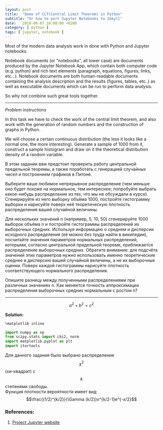 ```yaml
---
layout: post
title:  "Demo of CLT(Central Limit Theorem) in Python"
subtitle: "Or how to port Jupyter Notebooks to Jekyll"
date:   2018-06-07 10:00:00 +0200
category: [ python ]
tags: [ jupyter, notebook ]
---
```


Most of the modern data analysis work in done with Python and Jupyter notebooks.

Notebook documents (or “notebooks”, all lower case) are documents produced by the Jupyter
 Notebook App, which contain both computer code (e.g. python) and rich text elements
  (paragraph, equations, figures, links, etc…). Notebook documents are both human-readable
   documents containing the analysis description and the results (figures, tables, etc..)
    as well as executable documents which can be run to perform data analysis. 

So why not combine such great tools together.



---
*Problem instructions*

In this task we have to check the work of the central limit theorem, and also work with
 the generation of random numbers and the construction of graphs in Python.
 
We will choose a certain continuous distribution (the less it looks like a normal one,
 the more interesting). Generate a sample of 1000 from it, construct a sample histogram and
  draw on it the theoretical distribution density of a random variable.

В этом задании вам предстоит проверить работу центральной предельной теоремы, а также поработать с генерацией случайных чисел и построением графиков в Питоне.



Выберите ваше любимое непрерывное распределение (чем меньше оно будет похоже на нормальное, тем интереснее; попробуйте выбрать какое-нибудь распределение из тех, что мы не обсуждали в курсе). Сгенерируйте из него выборку объёма 1000, постройте гистограмму выборки и нарисуйте поверх неё теоретическую плотность распределения вашей случайной величины.

Для нескольких значений n (например, 5, 10, 50) сгенерируйте 1000 выборок объёма n и постройте гистограммы распределений их выборочных средних. Используя информацию о среднем и дисперсии исходного распределения (её можно без труда найти в википедии), посчитайте значения параметров нормальных распределений, которыми, согласно центральной предельной теореме, приближается распределение выборочных средних. Обратите внимание: для подсчёта значений этих параметров нужно использовать именно теоретические среднее и дисперсию вашей случайной величины, а не их выборочные оценки. Поверх каждой гистограммы нарисуйте плотность соответствующего нормального распределения.

Опишите разницу между полученными распределениями при различных значениях n. Как меняется точность аппроксимации распределения выборочных средних нормальным с ростом n?

---

$$a^2 + b^2 = c^2$$

**Solution:**


```python
%matplotlib inline

import numpy as np
from scipy.stats import chi2, norm
import matplotlib.pyplot as plt
import itertools
```

Для данного задания было выбрано распределение $$\chi ^{2}$$(хи-квадрат) с $$k$$ степенями свободы.<br>
Функция плотности вероятности имеет вид: $$\frac{(1/2)^{k/2}}{\Gamma (k/2)}x^{k/2-1}e^{-x/2}$$


### References:
1. [Project Jupyter website](https://jupyter.org/)